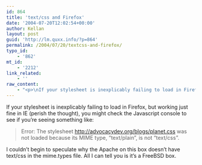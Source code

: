 ```yaml
---
id: 864
title: 'text/css and Firefox'
date: '2004-07-20T12:02:54+00:00'
author: Kellan
layout: post
guid: 'http://lm.quxx.info/?p=864'
permalink: /2004/07/20/textcss-and-firefox/
typo_id:
    - '862'
mt_id:
    - '2212'
link_related:
    - ''
raw_content:
    - "<p>\nIf your stylesheet is inexplicably failing to load in Firefox, but working just fine in IE (perish the thought), you might check the Javascript console to see if you\\'re seeing something like:\n\n<blockquote>\nError: The stylesheet http://advocacydev.org/blogs/planet.css was not loaded because its MIME type, \\\"text/plain\\\", is not \\\"text/css\\\".\n</blockquote>\n</p>\n<p>\nI couldn\\'t begin to speculate why the Apache on this box doesn\\'t have text/css in the mime.types file.   All I can tell you is it\\'s a FreeBSD box.\n</p>"
---
```


If your stylesheet is inexplicably failing to load in Firefox, but working just fine in IE (perish the thought), you might check the Javascript console to see if you’re seeing something like:

> Error: The stylesheet http://advocacydev.org/blogs/planet.css was not loaded because its MIME type, “text/plain”, is not “text/css”.

I couldn’t begin to speculate why the Apache on this box doesn’t have text/css in the mime.types file. All I can tell you is it’s a FreeBSD box.